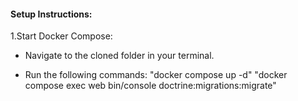 #### Setup Instructions: ####

1.Start Docker Compose:
 - Navigate to the cloned folder in your terminal.

 - Run the following commands:
"docker compose up -d"
"docker compose exec web bin/console doctrine:migrations:migrate"
